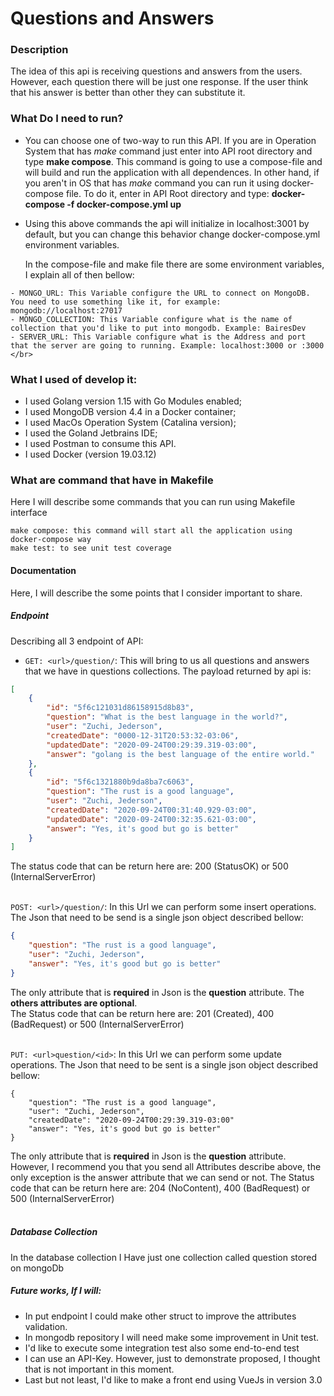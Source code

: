 # Questions and Answers

### Description
The idea of this api is receiving questions and answers from the users. However, each question there will be 
just one response. If the user think that his answer is better than other they can substitute it.

### What Do I need to run?
 - You can choose one of two-way to run this API. If you are in Operation System that has *make* command just enter into API root directory and type **make compose**. 
   This command is going to use a compose-file and will build and run the application with all dependences. In other hand, if you aren't in OS that has *make* command
   you can run it using docker-compose file. To do it, enter in API Root directory and type: **docker-compose -f docker-compose.yml up** <br/>
   
 - Using this above commands the api will initialize in localhost:3001 by default, but you can change this behavior change docker-compose.yml environment variables.  
   
   In the compose-file and make file there are some environment variables, I explain all of then bellow:
 ```
 - MONGO_URL: This Variable configure the URL to connect on MongoDB. You need to use something like it, for example: mongodb://localhost:27017
 - MONGO_COLLECTION: This Variable configure what is the name of collection that you'd like to put into mongodb. Example: BairesDev
 - SERVER_URL: This Variable configure what is the Address and port that the server are going to running. Example: localhost:3000 or :3000 </br> 
```

### What I used of develop it:
- I used Golang version 1.15 with Go Modules enabled;
- I used MongoDB version 4.4 in a Docker container;
- I used MacOs Operation System (Catalina version);
- I used the Goland Jetbrains IDE;
- I used Postman to consume this API.
- I used Docker (version 19.03.12) 

 
### What are command that have in Makefile
Here I will describe some commands that you can run using Makefile interface
 ```
make compose: this command will start all the application using docker-compose way
make test: to see unit test coverage
```


#### Documentation
Here, I will describe the some points that I consider important to share.

##### Endpoint
Describing all 3 endpoint of API:

- ``GET: <url>/question/``: This will bring to us all questions and answers that we have in questions collections. The payload returned by api is:
```json
[
    {
        "id": "5f6c121031d86158915d8b83",
        "question": "What is the best language in the world?",
        "user": "Zuchi, Jederson",
        "createdDate": "0000-12-31T20:53:32-03:06",
        "updatedDate": "2020-09-24T00:29:39.319-03:00",
        "answer": "golang is the best language of the entire world."
    },
    {
        "id": "5f6c1321880b9da8ba7c6063",
        "question": "The rust is a good language",
        "user": "Zuchi, Jederson",
        "createdDate": "2020-09-24T00:31:40.929-03:00",
        "updatedDate": "2020-09-24T00:32:35.621-03:00",
        "answer": "Yes, it's good but go is better"
    }
]
```
The status code that can be return here are: 200 (StatusOK) or 500 (InternalServerError) <br/><br/>


``POST: <url>/question/``: In this Url we can perform some insert operations. The Json that need to be send is a single json object described bellow:
```json
{
    "question": "The rust is a good language",
    "user": "Zuchi, Jederson",
    "answer": "Yes, it's good but go is better"
}
```
The only attribute that is **required** in Json is the **question** attribute. The **others attributes are optional**. <br/>
The Status code that can be return here are: 201 (Created), 400 (BadRequest) or 500 (InternalServerError) <br/><br/> 


``PUT: <url>question/<id>``: In this Url we can perform some update operations. The Json that need to be sent is a single json object described bellow:
```
{
    "question": "The rust is a good language",
    "user": "Zuchi, Jederson",
    "createdDate": "2020-09-24T00:29:39.319-03:00"
    "answer": "Yes, it's good but go is better"
}
```
The only attribute that is **required** in Json is the **question** attribute. However, I recommend you that you send all Attributes describe above, the only exception is the answer attribute that we can send or not.
The Status code that can be return here are: 204 (NoContent), 400 (BadRequest) or 500 (InternalServerError) <br/><br/>

##### Database Collection
In the database collection I Have just one collection called question stored on mongoDb

##### Future works, If I will:
- In put endpoint I could make other struct to improve the attributes validation.
- In mongodb repository I will need make some improvement in Unit test.
- I'd like to execute some integration test also some end-to-end test
- I can use an API-Key. However, just to demonstrate proposed, I thought that is not important in this moment.
- Last but not least, I'd like to make a front end using VueJs in version 3.0